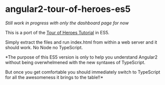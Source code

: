 # angular2-tour-of-heroes-es5

*Still work in progress with only the dashboard page for now*

This is a port of the [Tour of Heroes Tutorial](https://angular.io/docs/ts/latest/tutorial/)  in ES5.

Simply extract the files and run index.html from within a web server and it should work.
No Node no TypeScript.

*The purpose of this ES5 version is only to help you understand Angular2 without being overwhelmened with the new syntaxes of TypeScript. 

But once you get comfortable you should immediately switch to TypeScript for all the awesomeness it brings to the table!!*
